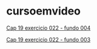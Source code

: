 # cursoemvideo

<a href="https://claytoneduard.github.io/cursoemvideo/html-css/ex022/fundo004.html" target="_blank">Cap 19 exercicio 022 - fundo 004</a>

<a href="https://claytoneduard.github.io/cursoemvideo/html-css/ex022/fundo003.html" target="_blank">Cap 19 exercicio 022 - fundo 003</a>
